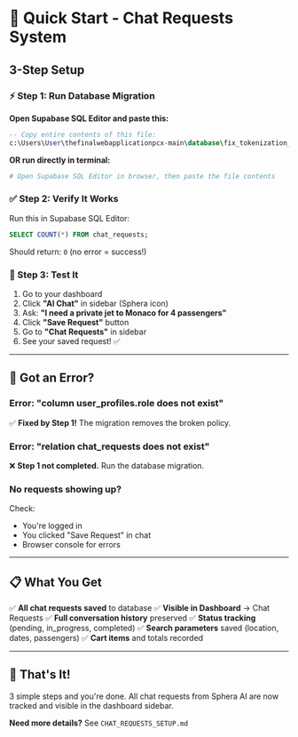 # 🚀 Quick Start - Chat Requests System

## 3-Step Setup

### ⚡ Step 1: Run Database Migration

**Open Supabase SQL Editor and paste this:**

```sql
-- Copy entire contents of this file:
c:\Users\User\thefinalwebapplicationpcx-main\database\fix_tokenization_services_and_chat_requests.sql
```

**OR run directly in terminal:**

```powershell
# Open Supabase SQL Editor in browser, then paste the file contents
```

### ✅ Step 2: Verify It Works

Run this in Supabase SQL Editor:

```sql
SELECT COUNT(*) FROM chat_requests;
```

Should return: `0` (no error = success!)

### 🎯 Step 3: Test It

1. Go to your dashboard
2. Click **"AI Chat"** in sidebar (Sphera icon)
3. Ask: **"I need a private jet to Monaco for 4 passengers"**
4. Click **"Save Request"** button
5. Go to **"Chat Requests"** in sidebar
6. See your saved request! ✅

---

## 🐛 Got an Error?

### Error: "column user_profiles.role does not exist"
✅ **Fixed by Step 1!** The migration removes the broken policy.

### Error: "relation chat_requests does not exist"
❌ **Step 1 not completed.** Run the database migration.

### No requests showing up?
Check:
- You're logged in
- You clicked "Save Request" in chat
- Browser console for errors

---

## 📋 What You Get

✅ **All chat requests saved** to database
✅ **Visible in Dashboard** → Chat Requests
✅ **Full conversation history** preserved
✅ **Status tracking** (pending, in_progress, completed)
✅ **Search parameters** saved (location, dates, passengers)
✅ **Cart items** and totals recorded

---

## 🎉 That's It!

3 simple steps and you're done. All chat requests from Sphera AI are now tracked and visible in the dashboard sidebar.

**Need more details?** See `CHAT_REQUESTS_SETUP.md`

